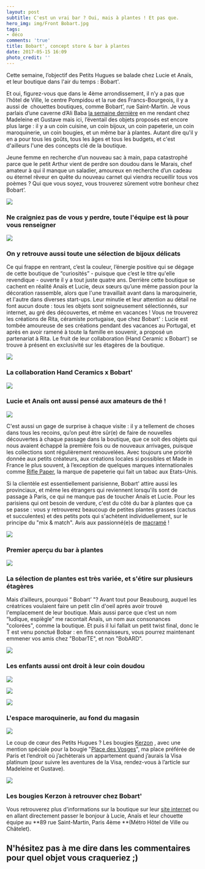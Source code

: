 ```yaml
---
layout: post
subtitle: C'est un vrai bar ? Oui, mais à plantes ! Et pas que.
hero_img: img/Front Bobart.jpg
tags:
- déco
comments: 'true'
title: Bobart', concept store & bar à plantes
date: 2017-05-15 16:09
photo_credit: ''
---
```



Cette semaine, l’objectif des Petits Hugues se balade chez Lucie et Anaïs, et leur boutique dans l'air du temps : Bobart'.

Et oui, figurez-vous que dans le 4ème arrondissement, il n’y a pas que l’hôtel de Ville, le centre Pompidou et la rue des Francs-Bourgeois, il y a aussi de  chouettes boutiques, comme Bobart’, rue Saint-Martin. Je vous parlais d’une caverne d’Ali Baba [la semaine dernière](http://lespetitshugues.fr/madeleine-et-gustave/) en me rendant chez Madeleine et Gustave mais ici, l’éventail des objets proposés est encore plus large : il y a un coin cuisine, un coin bijoux, un coin papeterie, un coin maroquinerie, un coin bougies, et un même bar à plantes. Autant dire qu'il y en a pour tous les goûts, tous les âges et tous les budgets, et c'est d'ailleurs l'une des concepts clé de la boutique.

Jeune femme en recherche d’un nouveau sac à main, papa catastrophé parce que le petit Arthur vient de perdre son doudou dans le Marais, chef amateur à qui il manque un saladier, amoureux en recherche d’un cadeau ou éternel rêveur en quête du nouveau carnet qui viendra recueillir tous vos poèmes ? Qui que vous soyez, vous trouverez sûrement votre bonheur chez Bobart’.

<img src="/img/DSC02689-1.jpg" class="">

### Ne craigniez pas de vous y perdre, toute l'équipe est là pour vous renseigner

![](/img/DSC02705-2.jpg)

### On y retrouve aussi toute une sélection de bijoux délicats

Ce qui frappe en rentrant, c’est la couleur, l’énergie positive qui se dégage de cette boutique de “curiosités” - puisque que c’est le titre qu'elle revendique - ouverte il y a tout juste quatre ans. Derrière cette boutique se cachent en réalité Anaïs et Lucie, deux sœurs qu’une même passion pour la décoration rassemble, alors que l'une travaillait avant dans la maroquinerie, et l'autre dans diverses start-ups. Leur minutie et leur attention au détail ne font aucun doute : tous les objets sont soigneusement sélectionnés, sur internet, au gré des découvertes, et même en vacances ! Vous ne trouverez les créations de Rita, céramiste portugaise, que chez Bobart' : Lucie est tombée amoureuse de ses créations pendant des vacances au Portugal, et après en avoir ramené à toute la famille en souvenir, a proposé un partenariat à Rita. Le fruit de leur collaboration (Hand Ceramic x Bobart') se trouve à présent en exclusivité sur les étagères de la boutique.

<img src="/img/DSC02681.jpg" class="">

### La collaboration Hand Ceramics x Bobart'

![](/img/DSC02669.jpg)

### Lucie et Anaïs ont aussi pensé aux amateurs de thé !

![](/img/DSC02686.jpg)

C'est aussi un gage de surprise à chaque visite : il y a tellement de choses dans tous les recoins, qu’on peut être sûr(e) de faire de nouvelles découvertes à chaque passage dans la boutique, que ce soit des objets qui nous avaient échappé la première fois ou de nouveaux arrivages, puisque les collections sont régulièrement renouvelées. Avec toujours une priorité donnée aux petits créateurs, aux créations locales si possibles et Made in France le plus souvent, à l’exception de quelques marques internationales comme <a href="https://riflepaperco.com/" class="">Rifle Paper</a>, la marque de papeterie qui fait un tabac aux Etats-Unis.

Si la clientèle est essentiellement parisienne, Bobart' attire aussi les provinciaux, et même les étrangers qui reviennent lorsqu'ils sont de passage à Paris, ce qui ne manque pas de toucher Anaïs et Lucie. Pour les parisiens qui ont besoin de verdure, c'est du côté du bar à plantes que ça se passe : vous y retrouverez beaucoup de petites plantes grasses (cactus et succulentes) et des petits pots qui s'achètent individuellement, sur le principe du "mix & match". Avis aux passionné(e)s de <a href="http://www.marieclaire.fr/idees/macrame-toutes-nos-idees-diy,1116578.asp" class="">macramé</a> !

<img src="/img/DSC02664.jpg" class="">

### Premier aperçu du bar à plantes

![](/img/DSC02662.jpg)

### La sélection de plantes est très variée, et s'étire sur plusieurs étagères

Mais d’ailleurs, pourquoi “ Bobart’ "? Avant tout pour Beaubourg, auquel les créatrices voulaient faire un petit clin d'oeil après avoir trouvé l'emplacement de leur boutique. Mais aussi parce que c’est un nom “ludique, espiègle” me racontait Anaïs, un nom aux consonances "colorées", comme la boutique. Et puis il lui fallait un petit twist final, donc le T est venu ponctué Bobar : en fins connaisseurs, vous pourrez maintenant emmener vos amis chez "BobarTE", et non "BobARD".

![](/img/DSC02673-1.jpg)

### Les enfants aussi ont droit à leur coin doudou

<img src="/img/DSC02674-1.jpg" class="">

![](/img/DSC02694.jpg)

![](/img/DSC02670.jpg)

### L'espace maroquinerie, au fond du magasin

![](/img/DSC02654-2.jpg)

Le coup de cœur des Petits Hugues ? Les bougies [Kerzon](http://www.kerzon.paris/en/) , avec une mention spéciale pour la bougie "[Place des Vosges](http://www.kerzon.paris/en/boutique/bougies-parfumees/place-des-vosges/)", ma place préférée de Paris et l’endroit où j’achèterais un appartement quand j’aurais la Visa platinum (pour suivre les aventures de la Visa, rendez-vous à l’article sur Madeleine et Gustave).

![](/img/DSC02651-1.jpg)

### Les bougies Kerzon à retrouver chez Bobart'

Vous retrouverez plus d'informations sur la boutique sur leur [site internet](http://bobart-store.com/) ou en allant directement passer le bonjour à Lucie, Anaïs et leur chouette équipe au **89 rue Saint-Martin, Paris 4ème **(Métro Hôtel de Ville ou Châtelet).

## N'hésitez pas à me dire dans les commentaires pour quel objet vous craqueriez ;)